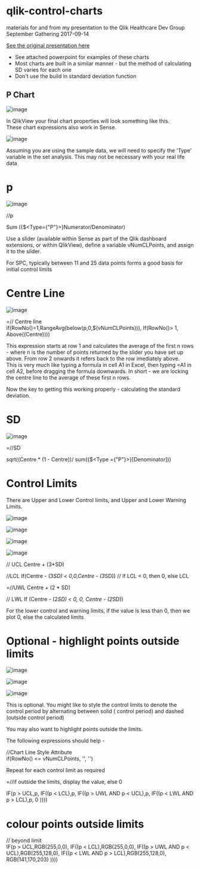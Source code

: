 # qlik-control-charts
materials for and from my presentation to the  Qlik Healthcare Dev Group September Gathering 2017-09-14

[See the original presentation here](https://www.youtube.com/watch?v=OVkUOTA-GQw)




- See attached powerpoint for examples of these charts
- Most charts are built in a similar manner - but the method of calculating SD varies for each one
- Don't use the build in standard deviation function


## P Chart

![image](https://user-images.githubusercontent.com/3278367/70188539-e0534a00-16e8-11ea-95fb-068fee4d5014.png)



In QlikView your final chart properties will look something like this.  
These chart expressions also work in Sense.

![image](https://user-images.githubusercontent.com/3278367/70188300-396eae00-16e8-11ea-8547-c1cf92175e39.png)

Assuming you are using the sample data, we will need to specify the 'Type' variable in the set analysis.
This may not be necessary with your real life data

# p

![image](https://user-images.githubusercontent.com/3278367/70189030-193fee80-16ea-11ea-8b6a-3a510edb1546.png)

//p  

Sum ({$<Type={"P"}>}Numerator/Denominator)

Use a slider (available within Sense as part of the Qlik dashboard extensions, or within QlikView), define a variable
vNumCLPoints, and assign it to the slider.

For SPC, typically between 11 and 25 data points forms a good basis for initial control limits

# Centre Line

![image](https://user-images.githubusercontent.com/3278367/70189104-45f40600-16ea-11ea-87af-26e1feb58f1c.png)


=// Centre line  
if(RowNo()=1,RangeAvg(below(p,0,$(vNumCLPoints))),
If(RowNo()> 1, Above((Centre))))

This expression starts at row 1 and calculates the average of the first n rows - where n is the number of points returned by the slider you have set up above. From row 2 onwards it refers back to the row imediately above.  
This is very much like typing a formula in cell A1 in Excel, then typing =A1 in cell A2, before dragging the formula downwards.
In short - we are locking the centre line to the average of these first n rows.


Now the key to getting this working properly - calculating the standard deviation.

# SD

![image](https://user-images.githubusercontent.com/3278367/70189476-4fca3900-16eb-11ea-8793-725ab79c60db.png)

=//SD  

sqrt((Centre * (1 - Centre))/ sum({$<Type ={"P"}>}[Denominator]))


# Control Limits

There are Upper and Lower Control limits, and Upper and Lower Warning Limits.


![image](https://user-images.githubusercontent.com/3278367/70189839-42fa1500-16ec-11ea-907f-59565acf900f.png)

![image](https://user-images.githubusercontent.com/3278367/70189844-47263280-16ec-11ea-982f-8fc8952e5aff.png)

![image](https://user-images.githubusercontent.com/3278367/70189849-4b525000-16ec-11ea-8c2d-577dbc265ef6.png)

![image](https://user-images.githubusercontent.com/3278367/70189857-50170400-16ec-11ea-88b4-1eb0bd8f90a7.png)


// UCL 
Centre + (3*SD)

//LCL
If(Centre - (3*SD) < 0,0,Centre - (3*SD))
// if LCL < 0, then 0, else LCL

=//UWL
Centre + (2 * SD)

// LWL
If (Centre - (2*SD) < 0, 0, Centre - (2*SD))

For the lower control and warning limits, if the value is less than 0, then we plot 0, else the calculated limits


# Optional - highlight points outside limits

![image](https://user-images.githubusercontent.com/3278367/70190159-198db900-16ed-11ea-9da3-902f5ab58dba.png)

![image](https://user-images.githubusercontent.com/3278367/70190169-1db9d680-16ed-11ea-8de1-8dbc99dbae6e.png)

![image](https://user-images.githubusercontent.com/3278367/70190182-23afb780-16ed-11ea-95fd-0e6932056098.png)



This is optional. 
You might like to style the control  limits to denote the control period by alternating between solid ( control period) and dashed (outside control period)

You may also want to highlight points outside the limits.

The following expressions should help - 

//Chart Line Style Attribute	
if(RowNo() <= vNumCLPoints, '<S1>', '<S3>') 
  
Repeat for each control limit as required  
  
  
=//if outside the limits, display the value, else 0

IF(p > UCL,p,
IF((p < LCL),p,
IF((p > UWL AND p < UCL),p,
IF((p < LWL AND p > LCL),p,
0
))))

# colour points outside limits

// beyond limit  
IF(p > UCL,RGB(255,0,0),
IF((p < LCL),RGB(255,0,0),
IF((p > UWL AND p < UCL),RGB(255,128,0),
IF((p < LWL AND p > LCL),RGB(255,128,0),
RGB(141,170,203)
))))





  







